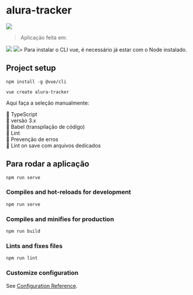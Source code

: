 # alura-tracker

<img src="https://img.shields.io/badge/-em%20desenvolvimento-blueviolet" />

> Aplicação feita em:
<img src="https://img.shields.io/badge/TypeScript-007ACC?style=for-the-badge&logo=typescript&logoColor=white" />
<img src=">
	https://img.shields.io/badge/Vue.js-35495E?style=for-the-badge&logo=vue.js&logoColor=4FC08D



#### > Para instalar o CLI vue, é necessário já estar com o Node instalado.


## Project setup
```
npm install -g @vue/cli
```
```
vue create alura-tracker
```
<p>Aqui faça a seleção manualmente:</p>
🫧 TypeScript </br>
🫧 versão 3.x </br>
🫧 Babel (transpilação de código)</br>
</ hr>
🫧 Lint</br>
🫧 Prevenção de erros </br>
🫧 Lint on save com arquivos dedicados

## Para rodar a aplicação
```
npm run serve
```

### Compiles and hot-reloads for development
```
npm run serve
```

### Compiles and minifies for production
```
npm run build
```

### Lints and fixes files
```
npm run lint
```

### Customize configuration
See [Configuration Reference](https://cli.vuejs.org/config/).
